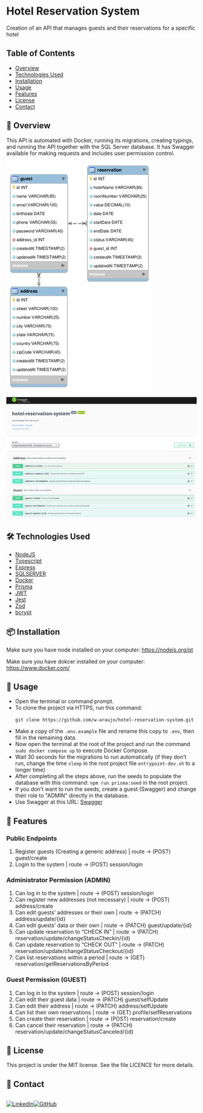 # Hotel Reservation System

Creation of an API that manages guests and their reservations for a specific hotel

## Table of Contents

- [Overview](#-overview)
- [Technologies Used](#️-technologies-used)
- [Installation](#-installation)
- [Usage](#-usage)
- [Features](#-features)
- [License](#-license)
- [Contact](#-contact)

## 🚀 Overview

This API is automated with Docker, running its migrations, creating typings, and running the API together with the SQL Server database. It has Swagger available for making requests and includes user permission control.

![er](https://github.com/w-araujo/hotel-reservation-system/blob/develop/er-database.png)

![swagger](https://github.com/w-araujo/hotel-reservation-system/blob/develop/swagger.png)

## 🛠️ Technologies Used

- [NodeJS](https://nodejs.org/en)
- [Typescript](https://www.typescriptlang.org/)
- [Express](https://expressjs.com/pt-br/)
- [SQLSERVER](https://www.microsoft.com/pt-br/sql-server/)
- [Docker](https://www.docker.com/)
- [Prisma](https://www.prisma.io/)
- [JWT](https://jwt.io/)
- [Jest](https://jestjs.io/pt-BR/)
- [Zod](https://zod.dev/)
- [bcrypt](https://www.npmjs.com/package/bcryptjs)

## 📦 Installation

Make sure you have node installed on your computer:
https://nodejs.org/pt

Make sure you have dokcer installed on your computer:
https://www.docker.com/

## 🚀 Usage

  <ul>
       <li>
        Open the terminal or command prompt.
        </li>
        <li> 
        To clone the project via HTTPS, run this command:
        <p>
        <code>git clone https://github.com/w-araujo/hotel-reservation-system.git</code>
        </p>
        </li>
        <li>
        Make a copy of the <code>.env.example</code> file and rename this copy to <code>.env</code>, then fill in the remaining data. 
        </li>
        <li> 
       Now open the terminal at the root of the project and run the command <code>sudo docker compose up</code> to execute Docker Compose.
        </li>
        <li>
         Wait 30 seconds for the migrations to run automatically (if they don’t run, change the time <code>sleep</code> in the root project file <code>entrypoint-dev.sh</code> to a longer time)
        </li>
        <li>
          After completing all the steps above, run the seeds to populate the database with this command: <code>npm run prisma:seed</code> in the root project.
        </li>
        <li>
        If you don’t want to run the seeds, create a guest (Swagger) and change their role to "ADMIN" directly in the database.
        </li>
        <li>
        Use Swagger at this URL: <a href=http://localhost:3333/docs> Swagger</a>
        </li>
 </ul>

## 🚀 Features

### Public Endpoints

<ol>
 <li> 
 Register guests (Creating a generic address) | route -> (POST) guest/create
</li>
 <li> 
 Login to the system | route -> (POST) session/login
 </li>
</ol>

### Administrator Permission (ADMIN)

<ol>
 <li> 
 Can log in to the system | route -> (POST) session/login
 </li>
 <li> 
 Can register new addresses (not necessary) | route -> (POST) address/create
 </li>
 <li> 
 Can edit guests’ addresses or their own | route -> (PATCH) address/update/{id}
 </li>
 <li> 
  Can edit guests’ data or their own | route -> (PATCH) guest/update/{id}
 </li>
 <li> 
 Can update reservation to “CHECK IN” | route -> (PATCH) reservation/update/changeStatusCheckin/{id}
 </li>
 <li> 
 Can update reservation to “CHECK OUT” | route -> (PATCH) reservation/update/changeStatusCheckout/{id}
 </li>
 <li> 
 Can list reservations within a period | route -> (GET) reservation/getReservationsByPeriod
  </li>
 </ol>

### Guest Permission (GUEST)

<ol>
 <li> 
 Can log in to the system | route -> (POST) session/login
 </li>
 <li> 
 Can edit their guest data | route -> (PATCH) guest/selfUpdate
 </li>
 <li> 
 Can edit their address | route -> (PATCH) address/selfUpdate
 </li>
 <li> 
 Can list their own reservations | route -> (GET) profile/selfReservations
 </li>
 <li> 
 Can create their reservation | route -> (POST) reservation/create
 </li>
  <li> 
Can cancel their reservation | route -> (PATCH) reservation/update/changeStatusCanceled/{id}
 </li>
</ol>

## 📝 License

This project is under the MIT license. See the file LICENCE for more details.

## 📧 Contact

<div style="display: flex">

[![LinkedIn](https://img.shields.io/badge/LinkedIn-0077B5?style=for-the-badge&logo=linkedin&logoColor=white)](https://www.linkedin.com/in/wesley-araujo-a99198201/)

[![GitHub](https://img.shields.io/badge/GitHub-100000?style=for-the-badge&logo=github&logoColor=white)](https://github.com/w-araujo)

</div>

